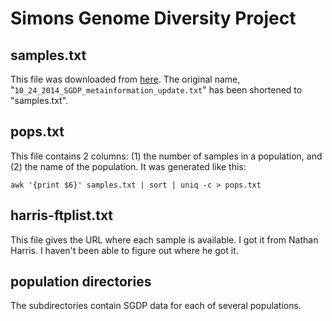 # Simons Genome Diversity Project

## samples.txt

This file was downloaded from [here][metainfo]. The original name,
"`10_24_2014_SGDP_metainformation_update.txt`" has been shortened to
"samples.txt".

## pops.txt

This file contains 2 columns: (1) the number of samples in a
population, and (2) the name of the population. It was generated like
this:

    awk '{print $6}' samples.txt | sort | uniq -c > pops.txt

## harris-ftplist.txt

This file gives the URL where each sample is available. I got it from
Nathan Harris. I haven't been able to figure out where he got it.

## population directories

The subdirectories contain SGDP data for each of several populations.

[metainfo]:
http://simonsfoundation.s3.amazonaws.com/share/SCDA/datasets/10_24_2014_SGDP_metainformation_update.txt
